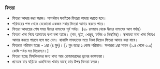 ### **ফিতরা**
* ফিতরা আদায় করা ফরজ। সামর্থবান সবাইকে ফিতরা আদায় করতে হবে।
* পরিবারের পক্ষ থেকে যেকোনো একজন সবার ফিতরা আদায় করতে পারে।
* ফিতরা আদায়ের শেষ সময় ঈদের নামাযের পূর্ব পর্যন্ত। (২৮ রমজান থেকে ঈদের নামাযের আগ পর্যন্ত)
* ফিতরা খাদ্য দিয়ে আদায়ের কথা বলা আছে। (গম, ভুট্টা, খেজুর, ফনির ও কিছমিছ)। স্কলাররা অন্য খাদ্য দিয়েও আদায় করতে পারবে বলে মত দেন।  হানাফি মাযহাবের মতে টাকা দিয়েও ফিতরা আদায় করা যাবে।
* ফিতরার পরিমান হচ্ছে - ১ছা (৪ মুদ্)। [১ মুদ হচ্ছে ১ কোষ পরিমান। স্কলাররা ১ছা সমান (২.৪ থেকে ৩.৩) কেজি পর্যন্ত মত দিয়েছেন।]
* ফিতরা হচ্ছে মিসকিনদের জন্য খাদ্য আর রোজাদারদের ভুলের কাফফারা।
* প্রত্যেক যার বাড়িতে একদিনের খাবার আছে তার উপর ফিতরা ফরজ।